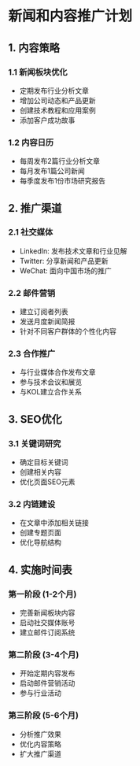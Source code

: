 # 新闻和内容推广计划

## 1. 内容策略

### 1.1 新闻板块优化
- 定期发布行业分析文章
- 增加公司动态和产品更新
- 创建技术教程和应用案例
- 添加客户成功故事

### 1.2 内容日历
- 每周发布2篇行业分析文章
- 每月发布1篇公司新闻
- 每季度发布1份市场研究报告

## 2. 推广渠道

### 2.1 社交媒体
- LinkedIn: 发布技术文章和行业见解
- Twitter: 分享新闻和产品更新
- WeChat: 面向中国市场的推广

### 2.2 邮件营销
- 建立订阅者列表
- 发送月度新闻简报
- 针对不同客户群体的个性化内容

### 2.3 合作推广
- 与行业媒体合作发布文章
- 参与技术会议和展览
- 与KOL建立合作关系

## 3. SEO优化

### 3.1 关键词研究
- 确定目标关键词
- 创建相关内容
- 优化页面SEO元素

### 3.2 内链建设
- 在文章中添加相关链接
- 创建专题页面
- 优化导航结构

## 4. 实施时间表

### 第一阶段 (1-2个月)
- 完善新闻板块内容
- 启动社交媒体账号
- 建立邮件订阅系统

### 第二阶段 (3-4个月)
- 开始定期内容发布
- 启动邮件营销活动
- 参与行业活动

### 第三阶段 (5-6个月)
- 分析推广效果
- 优化内容策略
- 扩大推广渠道